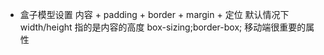 - 盒子模型设置
  内容 + padding + border + margin + 定位 
  默认情况下 width/height 指的是内容的高度
  box-sizing;border-box; 移动端很重要的属性 